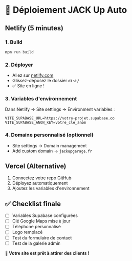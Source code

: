 # 🚀 Déploiement JACK Up Auto

## Netlify (5 minutes)

### 1. Build
```bash
npm run build
```

### 2. Déployer
- Allez sur [netlify.com](https://netlify.com)
- Glissez-déposez le dossier `dist/`
- ✅ Site en ligne !

### 3. Variables d'environnement
Dans Netlify → Site settings → Environment variables :
```
VITE_SUPABASE_URL=https://votre-projet.supabase.co
VITE_SUPABASE_ANON_KEY=votre_cle_anon
```

### 4. Domaine personnalisé (optionnel)
- Site settings → Domain management
- Add custom domain → `jackupgarage.fr`

## Vercel (Alternative)

1. Connectez votre repo GitHub
2. Déployez automatiquement
3. Ajoutez les variables d'environnement

## ✅ Checklist finale

- [ ] Variables Supabase configurées
- [ ] Clé Google Maps mise à jour
- [ ] Téléphone personnalisé
- [ ] Logo remplacé
- [ ] Test du formulaire de contact
- [ ] Test de la galerie admin

**🎉 Votre site est prêt à attirer des clients !**